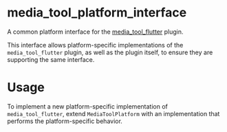 # media_tool_platform_interface

A common platform interface for the [media_tool_flutter](https://github.com/starkdmi/media_tool_flutter) plugin.

This interface allows platform-specific implementations of the `media_tool_flutter` plugin, as well as the plugin itself, to ensure they are supporting the same interface.

# Usage

To implement a new platform-specific implementation of `media_tool_flutter`, extend `MediaToolPlatform` with an implementation that performs the platform-specific behavior.
